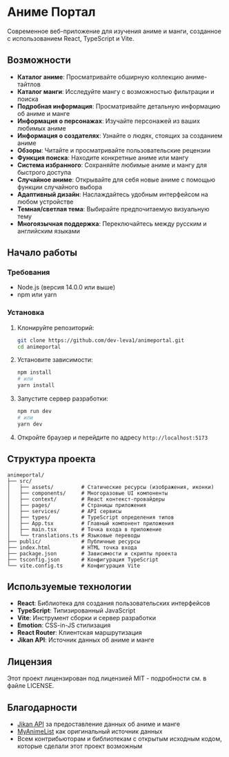 # Аниме Портал

Современное веб-приложение для изучения аниме и манги, созданное с использованием React, TypeScript и Vite.

## Возможности

- **Каталог аниме**: Просматривайте обширную коллекцию аниме-тайтлов
- **Каталог манги**: Исследуйте мангу с возможностью фильтрации и поиска
- **Подробная информация**: Просматривайте детальную информацию об аниме и манге
- **Информация о персонажах**: Изучайте персонажей из ваших любимых аниме
- **Информация о создателях**: Узнайте о людях, стоящих за созданием аниме
- **Обзоры**: Читайте и просматривайте пользовательские рецензии
- **Функция поиска**: Находите конкретные аниме или мангу
- **Система избранного**: Сохраняйте любимые аниме и мангу для быстрого доступа
- **Случайное аниме**: Открывайте для себя новые аниме с помощью функции случайного выбора
- **Адаптивный дизайн**: Наслаждайтесь удобным интерфейсом на любом устройстве
- **Темная/светлая тема**: Выбирайте предпочитаемую визуальную тему
- **Многоязычная поддержка**: Переключайтесь между русским и английским языками

## Начало работы

### Требования

- Node.js (версия 14.0.0 или выше)
- npm или yarn

### Установка

1. Клонируйте репозиторий:
   ```bash
   git clone https://github.com/dev-leva1/animeportal.git
   cd animeportal
   ```

2. Установите зависимости:
   ```bash
   npm install
   # или
   yarn install
   ```

3. Запустите сервер разработки:
   ```bash
   npm run dev
   # или
   yarn dev
   ```

4. Откройте браузер и перейдите по адресу `http://localhost:5173`

## Структура проекта

```
animeportal/
├── src/
│   ├── assets/         # Статические ресурсы (изображения, иконки)
│   ├── components/     # Многоразовые UI компоненты
│   ├── context/        # React контекст-провайдеры
│   ├── pages/          # Страницы приложения
│   ├── services/       # API сервисы
│   ├── types/          # TypeScript определения типов
│   ├── App.tsx         # Главный компонент приложения
│   ├── main.tsx        # Точка входа в приложение
│   └── translations.ts # Языковые переводы
├── public/             # Публичные ресурсы
├── index.html          # HTML точка входа
├── package.json        # Зависимости и скрипты проекта
├── tsconfig.json       # Конфигурация TypeScript
└── vite.config.ts      # Конфигурация Vite
```

## Используемые технологии

- **React**: Библиотека для создания пользовательских интерфейсов
- **TypeScript**: Типизированный JavaScript
- **Vite**: Инструмент сборки и сервер разработки
- **Emotion**: CSS-in-JS стилизация
- **React Router**: Клиентская маршрутизация
- **Jikan API**: Источник данных об аниме и манге

## Лицензия

Этот проект лицензирован под лицензией MIT - подробности см. в файле LICENSE.

## Благодарности

- [Jikan API](https://jikan.moe/) за предоставление данных об аниме и манге
- [MyAnimeList](https://myanimelist.net/) как оригинальный источник данных
- Всем контрибьюторам и библиотекам с открытым исходным кодом, которые сделали этот проект возможным 